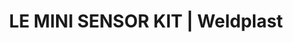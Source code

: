 ---
Link: "file:/Users/vinayakpatel/Downloads/www.weldplast.cz/le-mini-sensor-kit"
product_name: "LE MINI SENSOR KIT230 V / 800 W"
product_id: "Obj. číslo:125.416"
title: "LE MINI SENSOR KIT | Weldplast"
product_desc: "Ohřívače vzduchu Leister LE MINI jsou vhodné pro instalaci i v těch nejtěsnějších prostorech. Verze Leister SENSOR mají navíc integrovanou termosondu. Přídavné pouzdro SENSOR KIT umožňuje okamžité použití díky integrované výkonové elektronice s teplotním regulátorem.Tepelný spínač pro ochranu zařízení Integrovaná termosonda (SENSOR a SENSOR KIT)Ochrana topného tělesa (SENSOR a SENSOR KIT)Pasivní analogové rozhraní 4-20 mA (SENSOR)Tlakový redukční ventil (SENSOR KIT)"
product_specs: "Značka konformity, Značka schválení, Třída ochrany II, NapětíV~230, PříkonW800, FrekvenceHz50 / 60, Max. teplota°C750, Průtok vzduchul/min10, Statický tlakPa200, Rozměry (D x ø)mm308 x 25, Hmotnostkg2,15"
product_downloads: "LE MINI SENSOR KIT - produktový list																								stáhnout																								, LE MINI (SENSOR) - manuál SK																								stáhnout																								, LE MINI (SENSOR) - manuál CZ																								stáhnout																								, TECHNOLOGIE HORKÉHO VZDUCHU - katalog																								stáhnout																								"
href: "https://www.weldplast.cz/files/1267-le-mini-sensor-kit-produktovy-list.pdf, https://www.weldplast.cz/files/1267-le-mini-sensor-kit-produktovy-list.pdf, https://www.weldplast.cz/files/le-mini-sensor-manual-sk-copy.pdf, https://www.weldplast.cz/files/le-mini-sensor-manual-sk-copy.pdf, https://www.weldplast.cz/files/le-mini-sensor-manual-cz.pdf, https://www.weldplast.cz/files/le-mini-sensor-manual-cz.pdf, https://www.weldplast.cz/files/katalog-ph-web.pdf, https://www.weldplast.cz/files/katalog-ph-web.pdf"
accessories: "Kabel prodlužovací, 5 m (LE MINI SENSOR)Kabel prodlužovací, 2 m (LE MINI SENSOR)Adaptér tryskový, ø 21.3 mm (vnější), šroubovací (LE MINI)Příruba připojovací (ø 21.8 mm), ø 40 mm, pro Labo 34/ LTryska reflektorová děrovaná (ø 21,3 mm)50 x 35 mm, 75° zahnutáTryska reflektorová děrovaná (ø 21,3 mm)20 x 35 mm, 75° zahnutáTryska tubulární (ø 21,3 mm)ø 12 mm, 25 x 50 mm, 90° zahnutáTryska tubulární (ø 21,3 mm)ø 10 mm, 45 mm, přímáTryska tubulární (ø 21,3 mm)ø 4 mm, 45 mm, přímáTryska přeplátovací (ø 21,3 mm)20 x 2 mm, přímá, 55 mm dlouháTryska přeplátovací (ø 21,3 mm)10 x 2 mm, 15° vyhnutá, 30° zahnutáTryska štěrbinová (ø 21,3 mm)40 x 5 mm, plocháTryska štěrbinová (ø 21,3 mm)50 x 8 mm, přímá, LE MINI SENSOR KIT230 V / 800 WLE MINI SENSOR230 V / 400 WLE MINI SENSOR230 V / 800 WLE MINI230 V / 400 WLE MINI230 V / 800 W"
similar_products: "LE MINI SENSOR KIT230 V / 800 WLE MINI SENSOR230 V / 400 WLE MINI SENSOR230 V / 800 WLE MINI230 V / 400 WLE MINI230 V / 800 W"
---